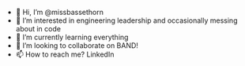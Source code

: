 - 👋 Hi, I’m @missbassethorn
- 👀 I’m interested in engineering leadership and occasionally messing about in code
- 🌱 I’m currently learning everything
- 💞️ I’m looking to collaborate on BAND!
- 📫 How to reach me? LinkedIn

<!---
missbassethorn/missbassethorn is a ✨ special ✨ repository because its `README.md` (this file) appears on your GitHub profile.
You can click the Preview link to take a look at your changes.
--->
